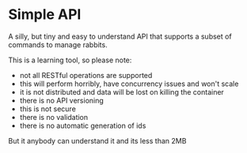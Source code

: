 # Simple API

A silly, but tiny and easy to understand API that supports a subset of commands to 
manage rabbits.

This is a learning tool, so please note:
- not all RESTful operations are supported
- this will perform horribly, have concurrency issues and won't scale 
- it is not distributed and data will be lost on killing the container
- there is no API versioning
- this is not secure
- there is no validation
- there is no automatic generation of ids

But it anybody can understand it and its less than 2MB
